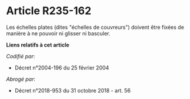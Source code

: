 # Article R235-162

Les échelles plates (dites "échelles de couvreurs") doivent être fixées de manière à ne pouvoir ni glisser ni basculer.

**Liens relatifs à cet article**

_Codifié par_:

  - Décret n°2004-196 du 25 février 2004

_Abrogé par_:

  - Décret n°2018-953 du 31 octobre 2018 - art. 56

